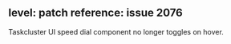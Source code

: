 level: patch
reference: issue 2076
---
Taskcluster UI speed dial component no longer toggles on hover.
